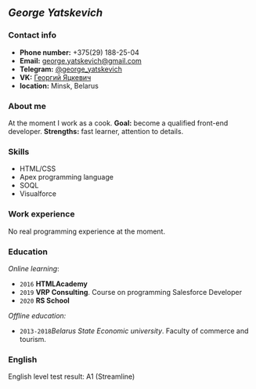 ***George Yatskevich***
-------------
### Contact info
- **Phone number:** +375(29) 188-25-04
- **Email:** george.yatskevich@gmail.com
- **Telegram:** [@george_yatskevich][1]
- **VK:** [Георгий Яцкевич][2]
- **location:** Minsk, Belarus

### About me

At the moment I work as a cook. 
**Goal:** become a qualified front-end developer. 
**Strengths:** fast learner, attention to details.

### Skills
 - HTML/CSS
 - Apex programming language
 - SOQL
 - Visualforce

### Work experience

No real programming experience at the moment.

### Education 

*Online learning*:
 - `2016` **HTMLAcademy** 
 - `2019` **VRP Consulting**. Course on programming Salesforce Developer
 - `2020` **RS School**

*Offline education:*
 - `2013-2018`*Belarus State Economic university*. Faculty of commerce and tourism.

### English
English level test result: A1 (Streamline)

[1]: https://t.me/george_yatskevich
[2]: https://vk.com/id65958357